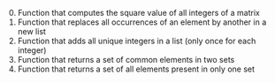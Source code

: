 0. Function that computes the square value of all integers of a matrix
1. Function that replaces all occurrences of an element by another in a new list
2. Function that adds all unique integers in a list (only once for each integer)
3. Function that returns a set of common elements in two sets
4. Function that returns a set of all elements present in only one set

